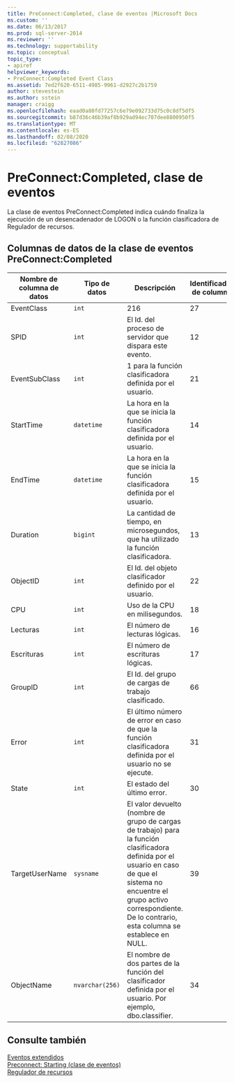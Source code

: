 ```yaml
---
title: PreConnect:Completed, clase de eventos |Microsoft Docs
ms.custom: ''
ms.date: 06/13/2017
ms.prod: sql-server-2014
ms.reviewer: ''
ms.technology: supportability
ms.topic: conceptual
topic_type:
- apiref
helpviewer_keywords:
- PreConnect:Completed Event Class
ms.assetid: 7ed2f620-6511-4985-9961-d2927c2b1759
author: stevestein
ms.author: sstein
manager: craigg
ms.openlocfilehash: eaad0a80fd77257c6e79e092733d75c0c8df5df5
ms.sourcegitcommit: b87d36c46b39af8b929ad94ec707dee8800950f5
ms.translationtype: MT
ms.contentlocale: es-ES
ms.lasthandoff: 02/08/2020
ms.locfileid: "62827086"
---
```

# <a name="preconnectcompleted-event-class"></a>PreConnect:Completed, clase de eventos
  La clase de eventos PreConnect:Completed indica cuándo finaliza la ejecución de un desencadenador de LOGON o la función clasificadora de Regulador de recursos.  
  
## <a name="preconnectcompleted-event-class-data-columns"></a>Columnas de datos de la clase de eventos PreConnect:Completed  
  
|Nombre de columna de datos|Tipo de datos|Descripción|Identificador de columna|Filtrable|  
|----------------------|---------------|-----------------|---------------|----------------|  
|EventClass|`int`|216|27|No|  
|SPID|`int`|El Id. del proceso de servidor que dispara este evento.|12|Sí|  
|EventSubClass|`int`|1 para la función clasificadora definida por el usuario.|21|Sí|  
|StartTime|`datetime`|La hora en la que se inicia la función clasificadora definida por el usuario.|14|Sí|  
|EndTime|`datetime`|La hora en la que se inicia la función clasificadora definida por el usuario.|15|Sí|  
|Duration|`bigint`|La cantidad de tiempo, en microsegundos, que ha utilizado la función clasificadora.|13|Sí|  
|ObjectID|`int`|El Id. del objeto clasificador definido por el usuario.|22|Sí|  
|CPU|`int`|Uso de la CPU en milisegundos.|18|Sí|  
|Lecturas|`int`|El número de lecturas lógicas.|16|Sí|  
|Escrituras|`int`|El número de escrituras lógicas.|17|Sí|  
|GroupID|`int`|El Id. del grupo de cargas de trabajo clasificado.|66|Sí|  
|Error|`int`|El último número de error en caso de que la función clasificadora definida por el usuario no se ejecute.|31|Sí|  
|State|`int`|El estado del último error.|30|Sí|  
|TargetUserName|`sysname`|El valor devuelto (nombre de grupo de cargas de trabajo) para la función clasificadora definida por el usuario en caso de que el sistema no encuentre el grupo activo correspondiente. De lo contrario, esta columna se establece en NULL.|39|Sí|  
|ObjectName|`nvarchar(256)`|El nombre de dos partes de la función del clasificador definida por el usuario. Por ejemplo, dbo.classifier.|34|Sí|  
  
## <a name="see-also"></a>Consulte también  
 [Eventos extendidos](../extended-events/extended-events.md)   
 [Preconnect: Starting (clase de eventos)](preconnect-starting-event-class.md)   
 [Regulador de recursos](../resource-governor/resource-governor.md)  
  
  
